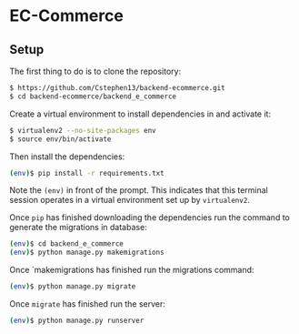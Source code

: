 # EC-Commerce

## Setup

The first thing to do is to clone the repository:
```sh
$ https://github.com/Cstephen13/backend-ecommerce.git
$ cd backend-ecommerce/backend_e_commerce
```
Create a virtual environment to install dependencies in and activate it:
```sh
$ virtualenv2 --no-site-packages env
$ source env/bin/activate
```

Then install the dependencies:
```sh
(env)$ pip install -r requirements.txt
```

Note the `(env)` in front of the prompt. This indicates that this terminal
session operates in a virtual environment set up by `virtualenv2`.

Once `pip` has finished downloading the dependencies run the command to generate the migrations in database:

```sh
(env)$ cd backend_e_commerce
(env)$ python manage.py makemigrations
```
Once `makemigrations has finished run the migrations command:
```sh
(env)$ python manage.py migrate
```

Once `migrate` has finished run the server:
```sh
(env)$ python manage.py runserver
```
